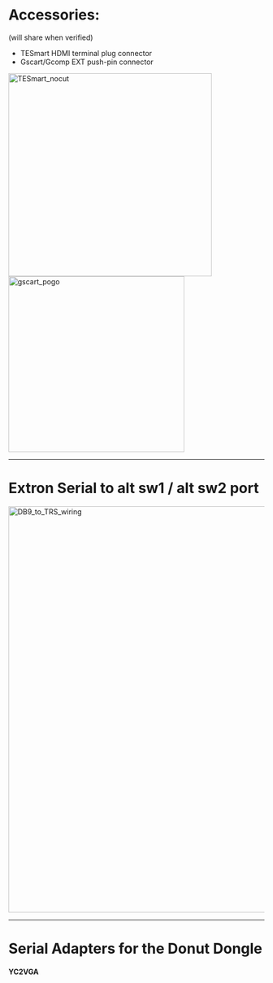 # Accessories:
(will share when verified)
 - TESmart HDMI terminal plug connector 
 - Gscart/Gcomp EXT push-pin connector
<img width="400" alt="TESmart_nocut" src="https://github.com/user-attachments/assets/067b3f78-6c55-4959-a7aa-3bc9e30e1dc6" />
<img width="346" alt="gscart_pogo" src="https://github.com/user-attachments/assets/fbb2f061-c1cd-48d1-9a30-2cd8f43bb06a" />

--------------
# Extron Serial to alt sw1 / alt sw2 port 
<img width="800" alt="DB9_to_TRS_wiring" src="https://github.com/user-attachments/assets/4660ba77-eace-4b76-b169-7ea5f80491f9" />

--------------
# Serial Adapters for the Donut Dongle

#### YC2VGA


